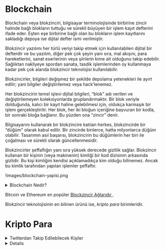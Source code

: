 # Blockchain
Blockchain veya blokzinciri, bilgisayar terminolojisinde birbirine zincir halinde bağlı blokların tuttuğu ve sürekli büyüyen bir işlem kayıt defterini ifade eder.
Eşten eşe birbirine bağlı olan bu blokların işlem kayıtlarını sakladığı depoya ise dijital defter ismi verilmiştir.

Blokzincir yazılımı her türlü veriyi takip etmek için kullanılabilen dijital bir defterdir ve bu yazılım, diğer pek çok şeyin yanı sıra, mal akışını, para hareketlerini, sanat eserlerinin veya şiirlerin kime ait olduğunu takip edebilir. Sağlıktan nakliyeye spordan sanata, tasdik işlemlerinden oy kullanmaya kadar pek çok alanda blokzincir teknolojisi kullanılabilir.

Blokzincirler, bilgileri değişmez bir şekilde depolama yetenekleri ile ayırt edilir; yani bilgiler değiştirilemez veya hack’lenemez.

Her blokzincirin temel işlevi dijital bilgileri, “blok” adı verilen ve değiştirilemeyen koleksiyonlarda gruplandırmaktır. Bir blok veriyle dolduğunda, kalıcı bir kayıt haline gelebilmesi için, oldukça karmaşık bir işlem gerçekleştirilir. Her blok, her iki bloğun içeriğine başvuran bir kodla, bir sonraki bloğa bağlanır. Bu yüzden ona “zincir” denir.

Bilgisayarını kullanarak bir blokzincire katılan herkes, blokzincirde bir “düğüm” olarak kabul edilir. Bir zincirde binlerce, hatta milyonlarca düğüm olabilir. Tasarımın asıl başarısı, blokzincirin bu düğümlerin her biri ile çoğalması ve sürekli olarak güncellenmesidir.

Blokzincirler şeffaflığın yanı sıra yüksek derecede gizlilik sağlar. Blokzincir kullanan bir kişinin (veya makinenin) kimliği bir kod dizisinin arkasında gizlidir. Bu kişi kimliğini kendisi açıklamadıkça kim olduğu bilinemez. Ancak bu kimlik tarafından yapılan işlemler şeffaftır.

!images/blockchain-yapisi.png

<details>

<summary> Blockchain Nedir? </summary>

Kaynakça: /\
https://www.btcturk.com/bilgi-platformu/blockchain-blokzinciri-teknolojisi-nedir/ \
https://www.paribu.com/blog/sozluk/blokzincir-nedir/ \
https://duzce.edu.tr/yonetim-bilisim-sistemleri/Sayfa/8C9A/blockchain-nedir-#:~:text=Bloklardan%20olu%C5%9Fan%20zincir%20yap%C4%B1daki%20Blockchain,bilgilerden%20her%20biri%20bir%20bloktur \

</details>
 
Bitcoin ve Ethereum en popüler <a href="https://coinmarketcap.com/"> Blockzincir Ağlarıdır </a>.  

Blokzincir teknolojisinin en bilinen ürünü ise, _kripto para_ birimleridir.

# Kripto Para










<details>

<summary> Twitterdan Takip Edilebilecek Kişiler </summary>

Tam liste: /\
https://twitter.com/professortrk?s=11 \
https://twitter.com/erhanunall?s=11 \
https://twitter.com/proftrader12?s=11 \
https://twitter.com/cryptotrader060?s=11 \
https://twitter.com/cryptoerge?s=11

</details>
 
<details>  

